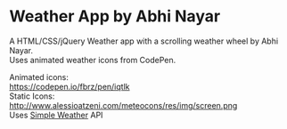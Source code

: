 # Weather App by Abhi Nayar
A HTML/CSS/jQuery Weather app with a scrolling weather wheel by Abhi Nayar. 
<br/>
Uses animated weather icons from CodePen.

Animated icons:<br/>
https://codepen.io/fbrz/pen/iqtlk<br/>
Static Icons:<br/>
http://www.alessioatzeni.com/meteocons/res/img/screen.png<br/>
Uses <a href="http://simpleweatherjs.com/">Simple Weather</a> API
